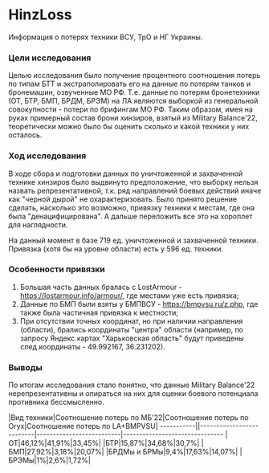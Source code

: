 # HinzLoss

Информация о потерях техники ВСУ, ТрО и НГ Украины.

### Цели исследования
Целью исследования было получение процентного соотношения потерь по типам БТТ и экстраполировать его на данные по потерям танков и бронемашин, озвученные МО РФ. Т.е. данные по потерям бронетехники (ОТ, БТР, БМП, БРДМ, БРЭМ) на ЛА являются выборкой из генеральной совокупности - потери по брифингам МО РФ. Таким образом, имея на руках примерный состав брони хинзиров, взятый из Military Balance'22, теоретически можно было бы оценить сколько и какой техники у них осталось.

### Ход исследования
В ходе сбора и подготовки данных по уничтоженной и захваченной технике хинзиров было выдвинуто предположение, что выборку нельзя назвать репрезентативной, т.к. ряд направлений боевых действий иначе как "черной дырой" не охарактеризовать. Было принято решение сделать, насколько это возможно, привязку техники к местам, где она была "денацифицирована". А дальше переложить все это на хороплет для наглядности.  

На данный момент в базе 719 ед. уничтоженной и захваченной техники. Привязка (хотя бы на уровне области) есть у 596 ед. техники.

### Особенности привязки

 1. Большая часть данных бралась с LostArmour - https://lostarmour.info/armour/, где местами уже есть привязка;
 2. Данные по БМП были взяты у БМПВСУ - https://bmpvsu.ru/z.php, где также была частичная привязка к местности;
 3. При отсутствии точных координат, но при наличии направления (области), брались координаты "центра" области (например, по запросу Яндекс.картах "Харьковская область" будут приведены след.координаты - 49.992167, 36.231202).
 
 ### Выводы
 По итогам исследования стало понятно, что данные Military Balance'22 нерепрезентативны и опираться на них для оценки боевого потенциала противника бессмысленно.  


|Вид техники|Соотношение потерь по МБ'22|Соотношение потерь по Oryx|Соотношение потерь по LA+BMPVSU|
-----------||--------------------------|--------------------------|-------------------------------
|ОТ|46,12%|41,91%|33,45%|
|БТР|15,87%|34,68%|30,7%|
|БМП|27,92%|3,18%|20,07%|
|БРДМы и БРМы|9,4%|17,63%|14,07%|
|БРЭМы|1%|2,6%|1,72%|
